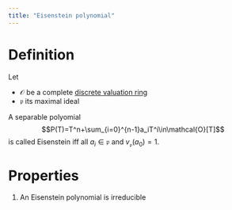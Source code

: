 ```yaml
---
title: "Eisenstein polynomial"
---
```


# Definition
Let
- $\mathcal{O}$ be a complete [discrete valuation ring](<notes/ntpy/Definitions/Algebraic Number Theory/discrete valuation ring.md>)
- $\mathfrak{p}$ its maximal ideal

A separable polyomial $$P(T)=T^n+\sum_{i=0}^{n-1}a_iT^i\in\mathcal{O}[T]$$ is called Eisenstein iff all $a_i\in\mathfrak{p}$ and $v_\mathfrak{p}(a_0)=1$.

# Properties
1. An Eisenstein polynomial is irreducible
